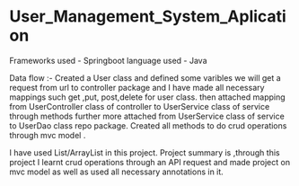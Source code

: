 # User_Management_System_Aplication

Frameworks used - Springboot
language used - Java 

Data flow :-
Created a User class and defined some varibles
we will get a request from url to controller package and I have made all necessary mappings such get ,put, post,delete for user class.
then attached mapping from UserController class of controller to UserService class of service through methods further more attached from 
UserService class of service to UserDao class repo package. Created all methods to do crud operations through mvc model .

I have used List/ArrayList in this project.
Project summary is ,through this project I learnt crud operations through an API request and made project on mvc model as well as used all necessary annotations in it.
